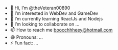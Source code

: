 - 👋 Hi, I’m @theVeteran00890
- 👀 I’m interested in WebDev and GameDev
- 🌱 I’m currently learning ReactJs and Nodejs
- 💞️ I’m looking to collaborate on ...
- 📫 How to reach me boocchhheey@hotmail.com
- 😄 Pronouns: ...
- ⚡ Fun fact: ...

<!---
theVeteran00890/theVeteran00890 is a ✨ special ✨ repository because its `README.md` (this file) appears on your GitHub profile.
You can click the Preview link to take a look at your changes.
--->
